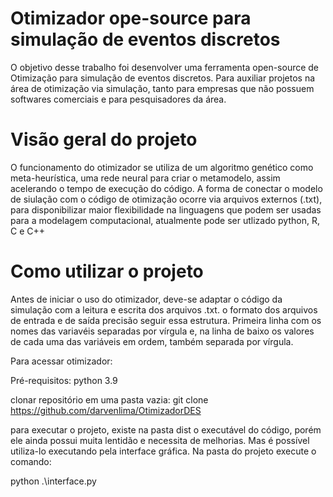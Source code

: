 # Otimizador ope-source para simulação de eventos discretos


O objetivo desse trabalho foi desenvolver uma ferramenta open-source de  Otimização para simulação de eventos discretos. Para auxiliar projetos na área de otimização via simulação, tanto para empresas que não possuem softwares comerciais e para pesquisadores da área. 

# Visão geral do projeto

O funcionamento do otimizador se utiliza de um algoritmo genético como meta-heurística, uma rede neural para criar o metamodelo, assim acelerando o tempo de execução do código. A forma de conectar o modelo de siulação com o código de otimização ocorre via arquivos externos (.txt), para disponibilizar maior flexibilidade na linguagens que podem ser usadas para a modelagem computacional, atualmente pode ser utlizado python, R, C e C++ 

# Como utilizar o projeto 

Antes de iniciar o uso do otimizador, deve-se adaptar o código da simulação com a leitura e escrita dos arquivos .txt.
o formato dos arquivos de entrada e de saída precisão seguir essa estrutura. Primeira linha com os nomes das variavéis separadas por vírgula e, na linha de baixo os valores de cada uma das variáveis em ordem, também separada por vírgula.


Para acessar otimizador:

Pré-requisitos: python 3.9 

clonar repositório em uma pasta vazia:
git clone https://github.com/darvenlima/OtimizadorDES

para executar o projeto, existe na pasta dist o executável do código, porém ele ainda possui muita lentidão e necessita de melhorias.
Mas é possível utiliza-lo executando pela interface gráfica. Na pasta do projeto execute o comando:

python .\interface.py
